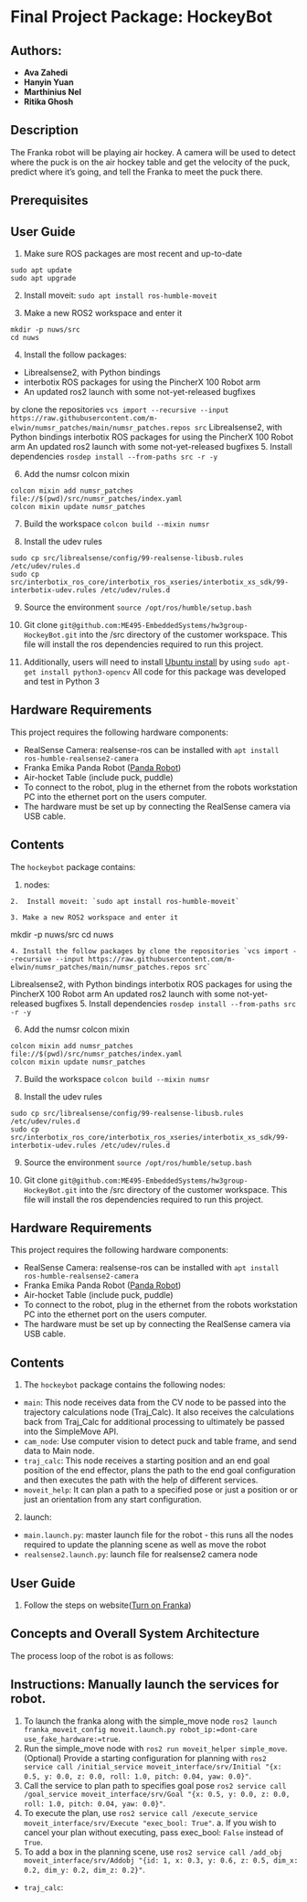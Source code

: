 # Final Project Package: HockeyBot
## Authors: 
- **Ava Zahedi**
- **Hanyin Yuan**
- **Marthinius Nel**
- **Ritika Ghosh**

## **Description**
The Franka robot will be playing air hockey. A camera will be used to detect where
the puck is on the air hockey table and get the velocity of the puck, predict where it’s going, and
tell the Franka to meet the puck there.

## **Prerequisites**
## **User Guide**
1. Make sure ROS packages are most recent and up-to-date
```
sudo apt update
sudo apt upgrade
```
2.  Install moveit: `sudo apt install ros-humble-moveit`

3. Make a new ROS2 workspace and enter it
```
mkdir -p nuws/src
cd nuws
```
4. Install the follow packages:
* Librealsense2, with Python bindings
* interbotix ROS packages for using the PincherX 100 Robot arm
* An updated ros2 launch with some not-yet-released bugfixes

by clone the repositories `vcs import --recursive --input https://raw.githubusercontent.com/m-elwin/numsr_patches/main/numsr_patches.repos src`
Librealsense2, with Python bindings
interbotix ROS packages for using the PincherX 100 Robot arm
An updated ros2 launch with some not-yet-released bugfixes
5. Install dependencies
`rosdep install --from-paths src -r -y`

6. Add the numsr colcon mixin
```
colcon mixin add numsr_patches file://$(pwd)/src/numsr_patches/index.yaml
colcon mixin update numsr_patches
```
7. Build the workspace
`colcon build --mixin numsr`

8. Install the udev rules
```
sudo cp src/librealsense/config/99-realsense-libusb.rules /etc/udev/rules.d
sudo cp src/interbotix_ros_core/interbotix_ros_xseries/interbotix_xs_sdk/99-interbotix-udev.rules /etc/udev/rules.d
```
9. Source the environment
`source /opt/ros/humble/setup.bash`

10. Git clone `git@github.com:ME495-EmbeddedSystems/hw3group-HockeyBot.git` into the /src directory of the customer workspace. 	This file will install the ros dependencies required to run this project.

11. Additionally, users will need to install [Ubuntu install](https://docs.opencv.org/4.5.4/d2/de6/tutorial_py_setup_in_ubuntu.html) by using `sudo apt-get install python3-opencv`
All code for this package was developed and test in Python 3


## **Hardware Requirements**
This project requires the following hardware components:
* RealSense Camera: realsense-ros can be installed with `apt install ros-humble-realsense2-camera`
* Franka Emika Panda Robot ([Panda Robot](https://nu-msr.github.io/ros_notes/ros2/franka.html))
* Air-hocket Table (include puck, puddle)
* To connect to the robot, plug in the ethernet from the robots workstation PC into the ethernet port on the users computer.
* The hardware must be set up by connecting the RealSense camera via USB cable.

## **Contents**
The `hockeybot` package contains:
1. nodes:

```
2.  Install moveit: `sudo apt install ros-humble-moveit`

3. Make a new ROS2 workspace and enter it
```
mkdir -p nuws/src
cd nuws
```
4. Install the follow packages by clone the repositories `vcs import --recursive --input https://raw.githubusercontent.com/m-elwin/numsr_patches/main/numsr_patches.repos src`
```
Librealsense2, with Python bindings
interbotix ROS packages for using the PincherX 100 Robot arm
An updated ros2 launch with some not-yet-released bugfixes
5. Install dependencies
`rosdep install --from-paths src -r -y`

6. Add the numsr colcon mixin
```
colcon mixin add numsr_patches file://$(pwd)/src/numsr_patches/index.yaml
colcon mixin update numsr_patches
```
7. Build the workspace
`colcon build --mixin numsr`

8. Install the udev rules
```
sudo cp src/librealsense/config/99-realsense-libusb.rules /etc/udev/rules.d
sudo cp src/interbotix_ros_core/interbotix_ros_xseries/interbotix_xs_sdk/99-interbotix-udev.rules /etc/udev/rules.d
```
9. Source the environment
`source /opt/ros/humble/setup.bash`

10. Git clone `git@github.com:ME495-EmbeddedSystems/hw3group-HockeyBot.git` into the /src directory of the customer workspace. 	This file will install the ros dependencies required to run this project.

## **Hardware Requirements**
This project requires the following hardware components:
* RealSense Camera: realsense-ros can be installed with `apt install ros-humble-realsense2-camera`
* Franka Emika Panda Robot ([Panda Robot](https://nu-msr.github.io/ros_notes/ros2/franka.html))
* Air-hocket Table (include puck, puddle)
* To connect to the robot, plug in the ethernet from the robots workstation PC into the ethernet port on the users computer.
* The hardware must be set up by connecting the RealSense camera via USB cable.

## **Contents**
1. The `hockeybot` package contains the following nodes:
* `main`:  This node receives data from the CV node to be passed into the trajectory
    calculations node (Traj_Calc). It also receives the calculations back from Traj_Calc for
    additional processing to ultimately be passed into the SimpleMove API.
* `cam_node`: Use computer vision to detect puck and table frame, and send data to Main node.
* `traj_calc`: This node receives a starting position and an end goal position of the end effector, plans the
    path to the end goal configuration and then executes the path with the help of different
    services.
* `moveit_help`: It can plan a path to a specified pose or just a position or or just an orientation from any start
configuration. 
2. launch: 
* `main.launch.py`: master launch file for the robot - this runs all the nodes required to update the planning scene as well as move the robot 
* `realsense2.launch.py`: launch file for realsense2 camera node

## **User Guide**
1. Follow the steps on website([Turn on Franka](https://nu-msr.github.io/ros_notes/ros2/franka.html))


## Concepts and Overall System Architecture
The process loop of the robot is as follows:

## **Instructions: Manually launch the services for robot.**
1. To launch the franka along with the simple_move node `ros2 launch franka_moveit_config moveit.launch.py robot_ip:=dont-care use_fake_hardware:=true`.
2. Run the simple_move node with `ros2 run moveit_helper simple_move`.
    (Optional) Provide a starting configuration for planning with `ros2 service call /initial_service moveit_interface/srv/Initial "{x: 0.5, y: 0.0, z: 0.0, roll: 1.0, pitch: 0.04, yaw: 0.0}"`.
3. Call the service to plan path to specifies goal pose `ros2 service call /goal_service moveit_interface/srv/Goal "{x: 0.5, y: 0.0, z: 0.0, roll: 1.0, pitch: 0.04, yaw: 0.0}"`.
4. To execute the plan, use `ros2 service call /execute_service moveit_interface/srv/Execute "exec_bool: True"`.
    a. If you wish to cancel your plan without executing, pass exec_bool: `False` instead of `True`.
5. To add a box in the planning scene, use `ros2 service call /add_obj moveit_interface/srv/Addobj "{id: 1, x: 0.3, y: 0.6, z: 0.5, dim_x: 0.2, dim_y: 0.2, dim_z: 0.2}"`.
* `traj_calc`:

